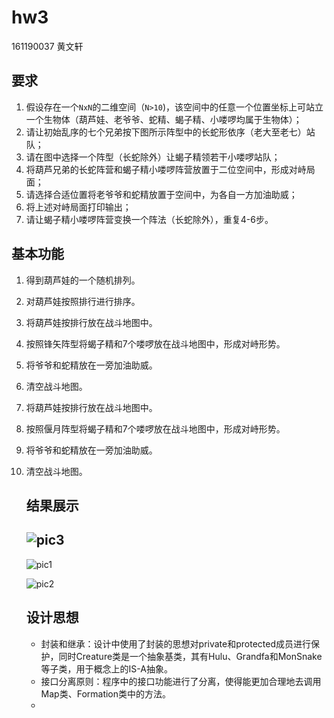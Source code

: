 # hw3

161190037 黄文轩

## 要求

1. 假设存在一个`NxN`的二维空间（`N>10`)，该空间中的任意一个位置坐标上可站立一个生物体（葫芦娃、老爷爷、蛇精、蝎子精、小喽啰均属于生物体）；
2. 请让初始乱序的七个兄弟按下图所示阵型中的长蛇形依序（老大至老七）站队；
3. 请在图中选择一个阵型（长蛇除外）让蝎子精领若干小喽啰站队；
4. 将葫芦兄弟的长蛇阵营和蝎子精小喽啰阵营放置于二位空间中，形成对峙局面；
5. 请选择合适位置将老爷爷和蛇精放置于空间中，为各自一方加油助威；
6. 将上述对峙局面打印输出；
7. 请让蝎子精小喽啰阵营变换一个阵法（长蛇除外），重复4-6步。

## 基本功能

1. 得到葫芦娃的一个随机排列。

2. 对葫芦娃按照排行进行排序。

3. 将葫芦娃按排行放在战斗地图中。

4. 按照锋矢阵型将蝎子精和7个喽啰放在战斗地图中，形成对峙形势。

5. 将爷爷和蛇精放在一旁加油助威。

6. 清空战斗地图。

7. 将葫芦娃按排行放在战斗地图中。

8. 按照偃月阵型将蝎子精和7个喽啰放在战斗地图中，形成对峙形势。

9. 将爷爷和蛇精放在一旁加油助威。

10. 清空战斗地图。

    ## 结果展示

    ## ![pic3](C:\Users\hwx\Documents\GitHub\java-2018f-homework\20180925\黄文轩-161190037\pic3.png)

    ![pic1](C:\Users\hwx\Documents\GitHub\java-2018f-homework\20180925\黄文轩-161190037\pic1.png)

    ![pic2](C:\Users\hwx\Documents\GitHub\java-2018f-homework\20180925\黄文轩-161190037\pic2.png)

    ## 设计思想

    - 封装和继承：设计中使用了封装的思想对private和protected成员进行保护，同时Creature类是一个抽象基类，其有Hulu、Grandfa和MonSnake等子类，用于概念上的IS-A抽象。
    - 接口分离原则：程序中的接口功能进行了分离，使得能更加合理地去调用Map类、Formation类中的方法。
    - 
